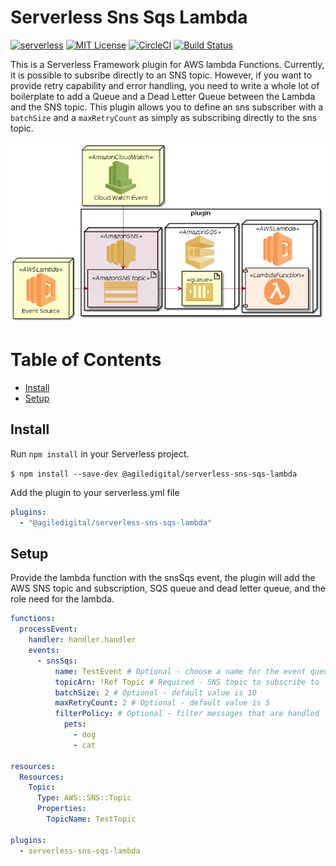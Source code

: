 # Serverless Sns Sqs Lambda

[![serverless](http://public.serverless.com/badges/v3.svg)](http://www.serverless.com) [![MIT License](http://img.shields.io/badge/license-MIT-blue.svg?style=flat)](LICENSE) [![CircleCI](https://circleci.com/gh/agiledigital/serverless-sns-sqs-lambda.svg?style=svg)](https://circleci.com/gh/agiledigital/serverless-sns-sqs-lambda) [![Build Status](https://travis-ci.com/agiledigital/serverless-sns-sqs-lambda.svg?branch=master)](https://travis-ci.com/agiledigital/serverless-sns-sqs-lambda)

This is a Serverless Framework plugin for AWS lambda Functions. Currently, it
is possible to subsribe directly to an SNS topic. However, if you want to
provide retry capability and error handling, you need to write a whole lot of
boilerplate to add a Queue and a Dead Letter Queue between the Lambda and the
SNS topic. This plugin allows you to define an sns subscriber with a `batchSize`
and a `maxRetryCount` as simply as subscribing directly to the sns topic.

![Plugin Architecture](./plant-uml-files/plugin-arch.png?raw=true "Plugin Architecture")

# Table of Contents

- [Install](#install)
- [Setup](#setup)

## Install

Run `npm install` in your Serverless project.

`$ npm install --save-dev @agiledigital/serverless-sns-sqs-lambda`

Add the plugin to your serverless.yml file

```yml
plugins:
  - "@agiledigital/serverless-sns-sqs-lambda"
```

## Setup

Provide the lambda function with the snsSqs event, the plugin will add the AWS SNS topic and subscription, SQS queue and dead letter queue, and the role need for the lambda.

```yml
functions:
  processEvent:
    handler: handler.handler
    events:
      - snsSqs:
          name: TestEvent # Optional - choose a name for the event queue
          topicArn: !Ref Topic # Required - SNS topic to subscribe to
          batchSize: 2 # Optional - default value is 10
          maxRetryCount: 2 # Optional - default value is 5
          filterPolicy: # Optional - filter messages that are handled
            pets:
              - dog
              - cat

resources:
  Resources:
    Topic:
      Type: AWS::SNS::Topic
      Properties:
        TopicName: TestTopic

plugins:
  - serverless-sns-sqs-lambda
```
